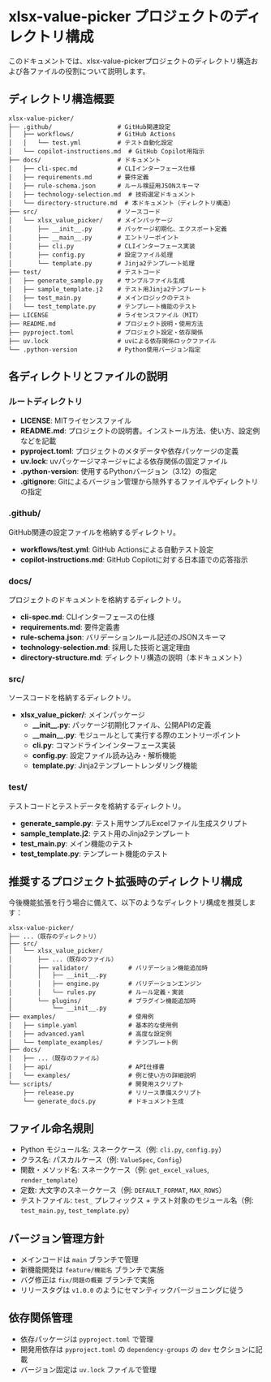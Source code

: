 # xlsx-value-picker プロジェクトのディレクトリ構成

このドキュメントでは、xlsx-value-pickerプロジェクトのディレクトリ構造および各ファイルの役割について説明します。

## ディレクトリ構造概要

```
xlsx-value-picker/
├── .github/                  # GitHub関連設定
│   ├── workflows/            # GitHub Actions
│   │   └── test.yml          # テスト自動化設定
│   └── copilot-instructions.md  # GitHub Copilot用指示
├── docs/                     # ドキュメント
│   ├── cli-spec.md           # CLIインターフェース仕様
│   ├── requirements.md       # 要件定義
│   ├── rule-schema.json      # ルール検証用JSONスキーマ
│   ├── technology-selection.md  # 技術選定ドキュメント
│   └── directory-structure.md  # 本ドキュメント（ディレクトリ構造）
├── src/                      # ソースコード
│   └── xlsx_value_picker/    # メインパッケージ
│       ├── __init__.py       # パッケージ初期化、エクスポート定義
│       ├── __main__.py       # エントリーポイント
│       ├── cli.py            # CLIインターフェース実装
│       ├── config.py         # 設定ファイル処理
│       └── template.py       # Jinja2テンプレート処理
├── test/                     # テストコード
│   ├── generate_sample.py    # サンプルファイル生成
│   ├── sample_template.j2    # テスト用Jinja2テンプレート
│   ├── test_main.py          # メインロジックのテスト
│   └── test_template.py      # テンプレート機能のテスト
├── LICENSE                   # ライセンスファイル（MIT）
├── README.md                 # プロジェクト説明・使用方法
├── pyproject.toml            # プロジェクト設定・依存関係
├── uv.lock                   # uvによる依存関係ロックファイル
└── .python-version           # Python使用バージョン指定
```

## 各ディレクトリとファイルの説明

### ルートディレクトリ

- **LICENSE**: MITライセンスファイル
- **README.md**: プロジェクトの説明書。インストール方法、使い方、設定例などを記載
- **pyproject.toml**: プロジェクトのメタデータや依存パッケージの定義
- **uv.lock**: uvパッケージマネージャによる依存関係の固定ファイル
- **.python-version**: 使用するPythonバージョン（3.12）の指定
- **.gitignore**: Gitによるバージョン管理から除外するファイルやディレクトリの指定

### .github/

GitHub関連の設定ファイルを格納するディレクトリ。

- **workflows/test.yml**: GitHub Actionsによる自動テスト設定
- **copilot-instructions.md**: GitHub Copilotに対する日本語での応答指示

### docs/

プロジェクトのドキュメントを格納するディレクトリ。

- **cli-spec.md**: CLIインターフェースの仕様
- **requirements.md**: 要件定義書
- **rule-schema.json**: バリデーションルール記述のJSONスキーマ
- **technology-selection.md**: 採用した技術と選定理由
- **directory-structure.md**: ディレクトリ構造の説明（本ドキュメント）

### src/

ソースコードを格納するディレクトリ。

- **xlsx_value_picker/**: メインパッケージ
  - **\_\_init\_\_.py**: パッケージ初期化ファイル、公開APIの定義
  - **\_\_main\_\_.py**: モジュールとして実行する際のエントリーポイント
  - **cli.py**: コマンドラインインターフェース実装
  - **config.py**: 設定ファイル読み込み・解析機能
  - **template.py**: Jinja2テンプレートレンダリング機能

### test/

テストコードとテストデータを格納するディレクトリ。

- **generate_sample.py**: テスト用サンプルExcelファイル生成スクリプト
- **sample_template.j2**: テスト用のJinja2テンプレート
- **test_main.py**: メイン機能のテスト
- **test_template.py**: テンプレート機能のテスト

## 推奨するプロジェクト拡張時のディレクトリ構成

今後機能拡張を行う場合に備えて、以下のようなディレクトリ構成を推奨します：

```
xlsx-value-picker/
├── ...（既存のディレクトリ）
├── src/
│   └── xlsx_value_picker/
│       ├── ...（既存のファイル）
│       ├── validator/           # バリデーション機能追加時
│       │   ├── __init__.py
│       │   ├── engine.py        # バリデーションエンジン
│       │   └── rules.py         # ルール定義・実装
│       └── plugins/             # プラグイン機能追加時
│           └── __init__.py
├── examples/                    # 使用例
│   ├── simple.yaml              # 基本的な使用例
│   ├── advanced.yaml            # 高度な設定例
│   └── template_examples/       # テンプレート例
├── docs/
│   ├── ...（既存のファイル）
│   ├── api/                     # API仕様書
│   └── examples/                # 例と使い方の詳細説明
└── scripts/                     # 開発用スクリプト
    ├── release.py               # リリース準備スクリプト
    └── generate_docs.py         # ドキュメント生成
```

## ファイル命名規則

- Python モジュール名: スネークケース（例: `cli.py`, `config.py`）
- クラス名: パスカルケース（例: `ValueSpec`, `Config`）
- 関数・メソッド名: スネークケース（例: `get_excel_values`, `render_template`）
- 定数: 大文字のスネークケース（例: `DEFAULT_FORMAT`, `MAX_ROWS`）
- テストファイル: `test_` プレフィックス + テスト対象のモジュール名（例: `test_main.py`, `test_template.py`）

## バージョン管理方針

- メインコードは `main` ブランチで管理
- 新機能開発は `feature/機能名` ブランチで実施
- バグ修正は `fix/問題の概要` ブランチで実施
- リリースタグは `v1.0.0` のようにセマンティックバージョニングに従う

## 依存関係管理

- 依存パッケージは `pyproject.toml` で管理
- 開発用依存は `pyproject.toml` の `dependency-groups` の `dev` セクションに記載
- バージョン固定は `uv.lock` ファイルで管理